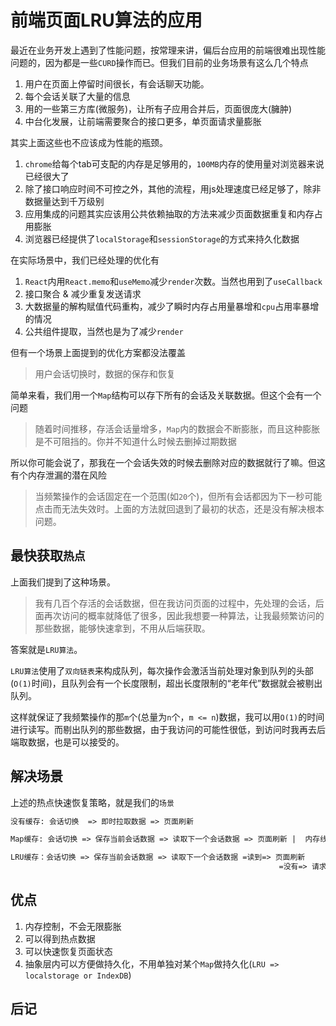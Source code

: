 # 前端页面LRU算法的应用

最近在业务开发上遇到了性能问题，按常理来讲，偏后台应用的前端很难出现性能问题的，因为都是一些`CURD`操作而已。但我们目前的业务场景有这么几个特点

1. 用户在页面上停留时间很长，有会话聊天功能。
2. 每个会话关联了大量的信息
3. 用的一些第三方库(微服务)，让所有子应用合并后，页面很庞大(臃肿)
4. 中台化发展，让前端需要聚合的接口更多，单页面请求量膨胀

其实上面这些也不应该成为性能的瓶颈。

1. `chrome`给每个tab可支配的内存是足够用的，`100MB`内存的使用量对浏览器来说已经很大了
2. 除了接口响应时间不可控之外，其他的流程，用js处理速度已经足够了，除非数据量达到千万级别
3. 应用集成的问题其实应该用公共依赖抽取的方法来减少页面数据重复和内存占用膨胀
4. 浏览器已经提供了`localStorage`和`sessionStorage`的方式来持久化数据

在实际场景中，我们已经处理的优化有

1. `React`内用`React.memo`和`useMemo`减少`render`次数。当然也用到了`useCallback`
2. 接口聚合 & 减少重复发送请求
3. 大数据量的解构赋值代码重构，减少了瞬时内存占用量暴增和`cpu`占用率暴增的情况
4. 公共组件提取，当然也是为了减少`render`

但有一个场景上面提到的优化方案都没法覆盖

> 用户会话切换时，数据的保存和恢复

简单来看，我们用一个`Map`结构可以存下所有的会话及关联数据。但这个会有一个问题

> 随着时间推移，存活会话量增多，`Map`内的数据会不断膨胀，而且这种膨胀是不可阻挡的。你并不知道什么时候去删掉过期数据

所以你可能会说了，那我在一个会话失效的时候去删除对应的数据就行了嘛。但这有个内存泄漏的潜在风险

> 当频繁操作的会话固定在一个范围(如`20`个)，但所有会话都因为下一秒可能点击而无法失效时。上面的方法就回退到了最初的状态，还是没有解决根本问题。

## 最快获取`热点`

上面我们提到了这种场景。

> 我有几百个存活的会话数据，但在我访问页面的过程中，先处理的会话，后面再次访问的概率就降低了很多，因此我想要一种算法，让我最频繁访问的那些数据，能够快速拿到，不用从后端获取。

答案就是`LRU算法`。

`LRU算法`使用了`双向链表`来构成队列，每次操作会激活当前处理对象到队列的头部(`O(1)`时间)，且队列会有一个长度限制，超出长度限制的“老年代”数据就会被剔出队列。

这样就保证了我频繁操作的那`m`个(总量为`n`个，`m <= n`)数据，我可以用`O(1)`的时间进行读写。而剔出队列的那些数据，由于我访问的可能性很低，到访问时我再去后端取数据，也是可以接受的。

## 解决场景

上述的热点快速恢复策略，就是我们的`场景`

```txt
没有缓存: 会话切换  => 即时拉取数据 => 页面刷新

Map缓存: 会话切换 => 保存当前会话数据 => 读取下一个会话数据 => 页面刷新 |  内存线性增长

LRU缓存：会话切换 => 保存当前会话数据 => 读取下一个会话数据 =读到=> 页面刷新         | 最大内存占用限制
                                                            =没有=> 请求 => 页面刷新

```

## 优点

1. 内存控制，不会无限膨胀
2. 可以得到热点数据
3. 可以快速恢复页面状态
4. 抽象层内可以方便做持久化，不用单独对某个`Map`做持久化(`LRU => localstorage or IndexDB`)

## 后记

